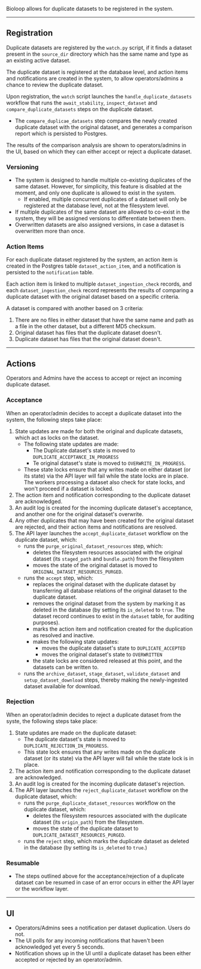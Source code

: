 Bioloop allows for duplicate datasets to be registered in the system.

---

## Registration

Duplicate datasets are registered by the `watch.py` script, if it finds a dataset present in the `source_dir` directory which has the same name and type as an existing active dataset.

The duplicate dataset is registered at the database level, and action items and notifications are created in the system, to allow operators/admins a chance to review the duplicate dataset.

Upon registration, the `watch` script launches the `handle_duplicate_datasets` workflow that runs the `await_stability`, `inspect_dataset` and `compare_duplicate_datasets` steps on the duplicate dataset.
- The `compare_duplicae_datasets` step compares the newly created duplicate dataset with the original dataset, and generates a comparison report which is persisted to Postgres.

The results of the comparison analysis are shown to operators/admins in the UI, based on which they can either accept or reject a duplicate dataset.

### Versioning


- The system is designed to handle multiple co-existing duplicates of the same dataset. However, for simplicity, this feature is disabled at the moment, and only one duplicate is allowed to exist in the system.
  - If enabled, multiple concurrent duplicates of a dataset will only be registered at the database level, not at the filesystem level.
- If multiple duplicates of the same dataset are allowed to co-exist in the system, they will be assigned versions to differentiate between them.
- Overwritten datasets are also assigned versions, in case a dataset is overwritten more than once.

### Action Items

For each duplicate dataset registered by the system, an action item is created in the Postgres table `dataset_action_item`, and a notification is persisted to the `notification` table.

Each action item is linked to multiple `dataset_ingestion_check` records, and each `dataset_ingestion_check` record represents the results of comparing a duplicate dataset with the original dataset based on a specific criteria.

A dataset is compared with another based on 3 criteria:
1. There are no files in either dataset that have the same name and path as a file in the other dataset, but a different MD5 checksum. 
2. Original dataset has files that the duplicate dataset doesn't.
3. Duplicate dataset has files that the original dataset doesn't.

---

## Actions
Operators and Admins have the access to accept or reject an incoming duplicate dataset.


### Acceptance
When an operator/admin decides to accept a duplicate dataset into the system, the following steps take place:
1. State updates are made for both the original and duplicate datasets, which act as locks on the dataset.
   * The following state updates are made:
     * The Duplicate dataset's state is moved to `DUPLICATE_ACCEPTANCE_IN_PROGRESS`
     * Te original dataset's state is moved to `OVERWRITE_IN_PROGRESS`.
   * These state locks ensure that any writes made on either dataset (or its state) via the API layer will fail while the state locks are in place. The workers processing a dataset also check for state locks, and won't proceed if a dataset is locked.
2. The action item and notification corresponding to the duplicate dataset are acknowledged.
3. An audit log is created for the incoming duplicate dataset's acceptance, and another one for the original dataset's overwrite.
4. Any other duplicates that may have been created for the original dataset are rejected, and their action items and notifications are resolved. 
5. The API layer launches the `accept_duplicate_dataset` workflow on the duplicate dataset, which:
   * runs the `purge_original_dataset_resources` step, which:
     * deletes the filesystem resources associated with the original dataset (its `staged_path` and `bundle.path`) from the filesystem
     * moves the state of the original dataset is moved to `ORIGINAL_DATASET_RESOURCES_PURGED`.
   * runs the `accept` step, which:
     * replaces the original dataset with the duplicate dataset by transferring all database relations of the original dataset to the duplicate dataset.
     * removes the original dataset from the system by marking it as deleted in the database (by setting its `is_deleted` to `true`. The dataset record continues to exist in the `dataset` table, for auditing purposes).
     * marks the action item and notification created for the duplication as resolved and inactive.
     * makes the following state updates:
       * moves the duplicate dataset's state to `DUPLICATE_ACCEPTED`
       * moves the original dataset's state to `OVERWRITTEN`
     * the state locks are considered released at this point, and the datasets can be written to.
   * runs the `archive_dataset`, `stage_dataset`, `validate_dataset` and `setup_dataset_download` steps, thereby making the newly-ingested dataset available for download.


### Rejection
When an operator/admin decides to reject a duplicate dataset from the syste, the following steps take place:
1. State updates are made on the duplicate dataset:
   * The duplicate dataset's state is moved to `DUPLICATE_REJECTION_IN_PROGRESS`.
   * This state lock ensures that any writes made on the duplicate dataset (or its state) via the API layer will fail while the state lock is in place.
2. The action item and notification corresponding to the duplicate dataset are acknowledged.
3. An audit log is created for the incoming duplicate dataset's rejection.
4. The API layer launches the `reject_duplicate_dataset` workflow on the duplicate dataset, which:
   * runs the `purge_duplicate_dataset_resources` workflow on the duplicate dataset, which:
     * deletes the filesystem resources associated with the duplicate dataset (its `origin_path`) from the filesystem.
     * moves the state of the duplicate dataset to `DUPLICATE_DATASET_RESOURCES_PURGED`.
   * runs the `reject` step, which marks the duplicate dataset as deleted in the database (by setting its `is_deleted` to `true`.)


### Resumable
- The steps outlined above for the acceptance/rejection of a duplicate dataset can be resumed in case of an error occurs in either the API layer or the workflow layer.

---

## UI

- Operators/Admins sees a notification per dataset duplication. Users do not.
- The UI polls for any incoming notifications that haven't been acknowledged yet every 5 seconds.
- Notification shows up in the UI until a duplicate dataset has been either accepted or rejected by an operator/admin.
